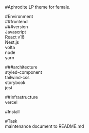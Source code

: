 #Aphrodite
LP theme for female.


#Environment  
##frontend  
###version   
Javascript  
React v18  
Nest.js  
volta  
node  
yarn  

###architecture  
styled-component  
tailwind-css  
storybook    
jest  



##Infrastructure  
vercel


#Install  


#Task   
maintenance document to README.md
